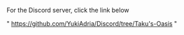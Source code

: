 For the Discord server, click the link below

 " https://github.com/YukiAdria/Discord/tree/Taku's-Oasis "
